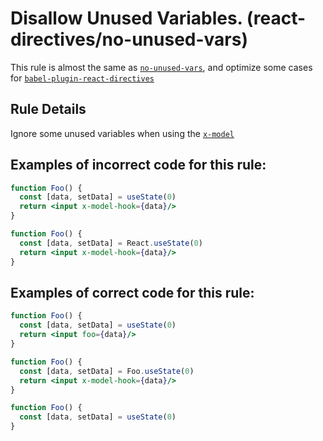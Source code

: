 # Disallow Unused Variables. (react-directives/no-unused-vars)

This rule is almost the same as [`no-unused-vars`](https://eslint.org/docs/rules/no-unused-vars), and optimize some cases for [`babel-plugin-react-directives`](https://github.com/peakchen90/babel-plugin-react-directives)

## Rule Details

Ignore some unused variables when using the [`x-model`](https://github.com/peakchen90/babel-plugin-react-directives#x-model)

## Examples of **incorrect** code for this rule:

```jsx harmony
function Foo() {
  const [data, setData] = useState(0)
  return <input x-model-hook={data}/>
}
```

```jsx harmony
function Foo() {
  const [data, setData] = React.useState(0)
  return <input x-model-hook={data}/>
}
```

## Examples of **correct** code for this rule:

```jsx harmony
function Foo() {
  const [data, setData] = useState(0)
  return <input foo={data}/>
}
```

```jsx harmony
function Foo() {
  const [data, setData] = Foo.useState(0)
  return <input x-model-hook={data}/>
}
```

```jsx harmony
function Foo() {
  const [data, setData] = useState(0)
}
```
